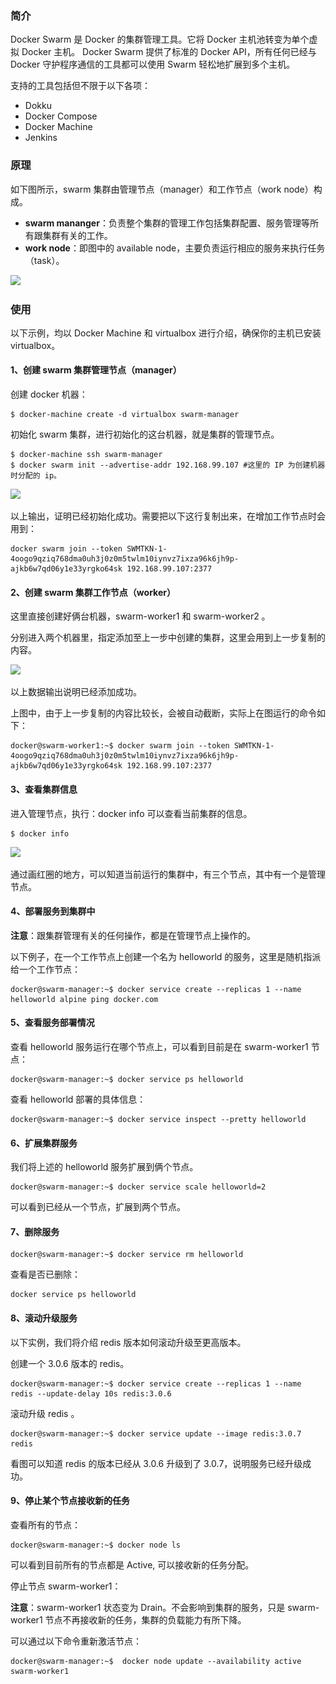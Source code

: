 ### 简介

Docker Swarm 是 Docker 的集群管理工具。它将 Docker 主机池转变为单个虚拟 Docker 主机。 Docker Swarm 提供了标准的 Docker API，所有任何已经与 Docker 守护程序通信的工具都可以使用 Swarm 轻松地扩展到多个主机。

支持的工具包括但不限于以下各项：

- Dokku
- Docker Compose
- Docker Machine
- Jenkins

### 原理

如下图所示，swarm 集群由管理节点（manager）和工作节点（work node）构成。

- **swarm mananger**：负责整个集群的管理工作包括集群配置、服务管理等所有跟集群有关的工作。
- **work node**：即图中的 available node，主要负责运行相应的服务来执行任务（task）。

![](..\..\imgs\docker\services-diagram.png)

### 使用

以下示例，均以 Docker Machine 和 virtualbox 进行介绍，确保你的主机已安装 virtualbox。

#### 1、创建 swarm 集群管理节点（manager）

创建 docker 机器：

```shell
$ docker-machine create -d virtualbox swarm-manager
```

初始化 swarm 集群，进行初始化的这台机器，就是集群的管理节点。

```shell
$ docker-machine ssh swarm-manager
$ docker swarm init --advertise-addr 192.168.99.107 #这里的 IP 为创建机器时分配的 ip。
```

![](..\..\imgs\docker\swarm2.png)

以上输出，证明已经初始化成功。需要把以下这行复制出来，在增加工作节点时会用到：

```shell
docker swarm join --token SWMTKN-1-4oogo9qziq768dma0uh3j0z0m5twlm10iynvz7ixza96k6jh9p-ajkb6w7qd06y1e33yrgko64sk 192.168.99.107:2377
```

#### 2、创建 swarm 集群工作节点（worker）

这里直接创建好俩台机器，swarm-worker1 和 swarm-worker2 。

分别进入两个机器里，指定添加至上一步中创建的集群，这里会用到上一步复制的内容。

![](..\..\imgs\docker\swarm4.png)

以上数据输出说明已经添加成功。

上图中，由于上一步复制的内容比较长，会被自动截断，实际上在图运行的命令如下：

```shell
docker@swarm-worker1:~$ docker swarm join --token SWMTKN-1-4oogo9qziq768dma0uh3j0z0m5twlm10iynvz7ixza96k6jh9p-ajkb6w7qd06y1e33yrgko64sk 192.168.99.107:2377
```

#### 3、查看集群信息

进入管理节点，执行：docker info 可以查看当前集群的信息。

```shell
$ docker info
```

![](..\..\imgs\docker\swarm5.png)

通过画红圈的地方，可以知道当前运行的集群中，有三个节点，其中有一个是管理节点。

#### 4、部署服务到集群中

**注意**：跟集群管理有关的任何操作，都是在管理节点上操作的。

以下例子，在一个工作节点上创建一个名为 helloworld 的服务，这里是随机指派给一个工作节点：

```shell
docker@swarm-manager:~$ docker service create --replicas 1 --name helloworld alpine ping docker.com
```

#### 5、查看服务部署情况

查看 helloworld 服务运行在哪个节点上，可以看到目前是在 swarm-worker1 节点：

```shell
docker@swarm-manager:~$ docker service ps helloworld
```

查看 helloworld 部署的具体信息：

```shell
docker@swarm-manager:~$ docker service inspect --pretty helloworld
```

#### 6、扩展集群服务

我们将上述的 helloworld 服务扩展到俩个节点。

```shell
docker@swarm-manager:~$ docker service scale helloworld=2
```

可以看到已经从一个节点，扩展到两个节点。

#### 7、删除服务

```shell
docker@swarm-manager:~$ docker service rm helloworld
```

查看是否已删除：

```shell
docker service ps helloworld
```

#### 8、滚动升级服务

以下实例，我们将介绍 redis 版本如何滚动升级至更高版本。

创建一个 3.0.6 版本的 redis。

```shell
docker@swarm-manager:~$ docker service create --replicas 1 --name redis --update-delay 10s redis:3.0.6
```

滚动升级 redis 。

```shell
docker@swarm-manager:~$ docker service update --image redis:3.0.7 redis
```

看图可以知道 redis 的版本已经从 3.0.6 升级到了 3.0.7，说明服务已经升级成功。

#### 9、停止某个节点接收新的任务

查看所有的节点：

```shell
docker@swarm-manager:~$ docker node ls
```

可以看到目前所有的节点都是 Active, 可以接收新的任务分配。

停止节点 swarm-worker1：

**注意**：swarm-worker1 状态变为 Drain。不会影响到集群的服务，只是 swarm-worker1 节点不再接收新的任务，集群的负载能力有所下降。

可以通过以下命令重新激活节点：

```shell
docker@swarm-manager:~$  docker node update --availability active swarm-worker1
```